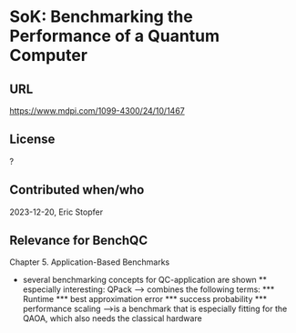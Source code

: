 # SoK: Benchmarking the Performance of a Quantum Computer

## URL

https://www.mdpi.com/1099-4300/24/10/1467

## License

?

## Contributed when/who

2023-12-20, Eric Stopfer

## Relevance for BenchQC

Chapter 5. Application-Based Benchmarks
* several benchmarking concepts for QC-application are shown
** especially interesting: QPack --> combines the following terms:
*** Runtime
*** best approximation error
*** success probability
*** performance scaling
-->is a benchmark that is especially fitting for the QAOA, which also needs the classical hardware

